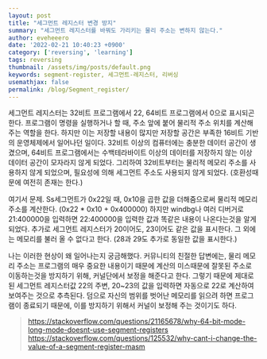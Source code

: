 ```yaml
---
layout: post
title: "세그먼트 레지스터 변경 방지"
summary: "세그먼트 레지스터를 바꿔도 가리키는 물리 주소는 변하지 않는다."
author: eveheeero
date: '2022-02-21 10:40:23 +0900'
category: ['reversing', 'learning']
tags: reversing
thumbnail: /assets/img/posts/default.png
keywords: segment-register, 세그먼트-레지스터, 리버싱
usemathjax: false
permalink: /blog/Segment_register/
---
```



세그먼트 레지스터는 32비트 프로그램에서 22, 64비트 프로그램에서 0으로 표시되곤 한다. 프로그램이 명령을 실행하거나 할 때, 주소 앞에 붙어 물리적 주소 위치를 계산해주는 역할을 한다.
하지만 이는 저장할 내용이 많지만 저장할 공간은 부족한 16비트 기반의 운영체제에서 일어나던 일이다. 32비트 이상의 컴퓨터에는 충분한 데이터 공간이 생겼으며, 64비트 프로그램에서는 수백테라바이트 이상의 데이터를 저장하지 않는 이상 데이터 공간이 모자라지 않게 되었다.
그리하여 32비트부터는 물리적 메모리 주소를 사용하지 않게 되었으며, 필요성에 의해 세그먼트 주소도 사용되지 않게 되었다. (호환성때문에 여전히 존재는 한다.)

여기서 문제. Ss세그먼트가 0x22일 때, 0x10을 곱한 값을 더해줌으로써 물리적 메모리 주소를 계산한다.
(0x22 * 0x10 + 0x400000)
하지만 windbg나 여러 디버거로 21:400000을 입력하면 22:400000을 입력한 값과 똑같은 내용이 나온다는것을 알게 되었다.
추가로 세그먼트 레지스터가 20이어도, 23이어도 같은 값을 표시한다. 그 외에는 메모리를 불러 올 수 없다고 한다. (28과 29도 추가로 동일한 값을 표시한다.)

나는 이러한 현상이 왜 일어나는지 궁금해했다.
커뮤니티의 친절한 답변에는, 물리 메모리 주소는 프로그램의 매우 중요한 내용이기 때문에 계산의 미스때문에 잘못된 주소로 이동하는것을 방지하기 위해, 커널단에서 보정을 해준다고 한다.
그렇기 때문에 제대로 된 세그먼트 레지스터값 22의 주변, 20~23의 값을 입력하면 자동으로 22로 계산하여 보여주는 것으로 추측된다.
덤으로 자신의 범위를 벗어난 메모리를 읽으려 하면 프로그램이 종료되기 때문에, 이를 방지하기 위해서 커널이 보정해 주는 것이기도 하다.

> <https://stackoverflow.com/questions/21165678/why-64-bit-mode-long-mode-doesnt-use-segment-registers>
> <https://stackoverflow.com/questions/125532/why-cant-i-change-the-value-of-a-segment-register-masm>
